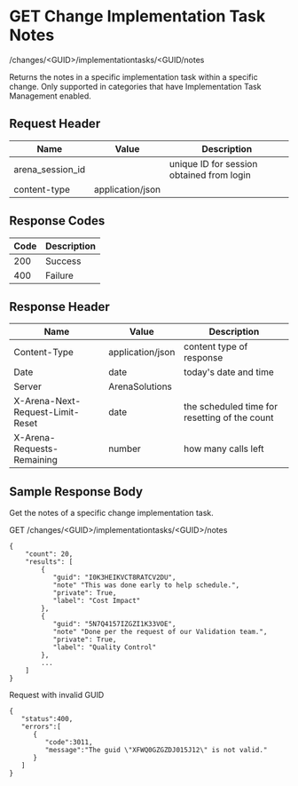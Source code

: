 # GET Change Implementation Task Notes
/changes/&lt;GUID&gt;/implementationtasks/&lt;GUID/notes

Returns the notes in a specific implementation task within a specific change. Only supported in categories that have Implementation Task Management enabled.

## Request Header

| Name  | Value  | Description  |
|  --- |  --- |  --- | 
| arena_session_id  |   | unique ID for session obtained from login  |
| content-type  | application/json  |   |

## Response Codes

| Code  | Description  |
|  --- |  --- | 
| 200  | Success  |
| 400  | Failure  |

## Response Header

| Name  | Value  | Description  |
|  --- |  --- |  --- | 
| Content-Type  | application/json  | content type of response  |
| Date  | date  | today's date and time  |
| Server  | ArenaSolutions  |   |
| X-Arena-Next-Request-Limit-Reset   | date  | the scheduled time for resetting of the count  |
| X-Arena-Requests-Remaining   | number  | how many calls left  |

## Sample Response Body
Get the notes of a specific change implementation task.

GET /changes/&lt;GUID&gt;/implementationtasks/&lt;GUID&gt;/notes

```
{
    "count": 20,
    "results": [
        {
           "guid": "I0K3HEIKVCT8RATCV2DU",
           "note" "This was done early to help schedule.",
           "private": True,
           "label": "Cost Impact"
        },
        {
           "guid": "5N7Q4157IZGZI1K33VOE",
           "note" "Done per the request of our Validation team.",
           "private": True,
           "label": "Quality Control"
        },
        ...
    ]
}        
```
Request with invalid GUID

```
{  
   "status":400,
   "errors":[  
      {  
         "code":3011,
         "message":"The guid \"XFWQ0GZGZDJ015J12\" is not valid."
      }
   ]
}
```
